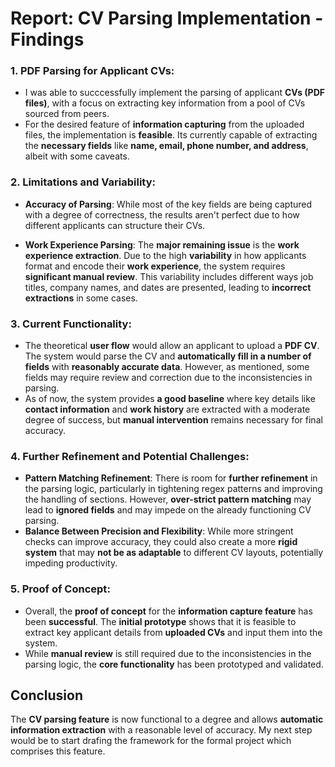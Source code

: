 # Report: CV Parsing Implementation - Findings 

### 1. **PDF Parsing for Applicant CVs**:

* I was able to succcessfully implement the parsing of applicant **CVs (PDF files)**, with a focus on extracting key information from a pool of CVs sourced from peers.
* For the desired feature of **information capturing** from the uploaded files, the implementation is **feasible**. Its currently capable of extracting the **necessary fields** like **name, email, phone number, and address**, albeit with some caveats.

### 2. **Limitations and Variability**:

* **Accuracy of Parsing**: While most of the key fields are being captured with a degree of correctness, the results aren't perfect due to how different applicants can structure their CVs.

* **Work Experience Parsing**: The **major remaining issue** is the **work experience extraction**. Due to the high **variability** in how applicants format and encode their **work experience**, the system requires **significant manual review**. This variability includes different ways job titles, company names, and dates are presented, leading to **incorrect extractions** in some cases.

### 3. **Current Functionality**:

* The theoretical **user flow** would allow an applicant to upload a **PDF CV**. The system would parse the CV and **automatically fill in a number of fields** with **reasonably accurate data**. However, as mentioned, some fields may require review and correction due to the inconsistencies in parsing.
* As of now, the system provides **a good baseline** where key details like **contact information** and **work history** are extracted with a moderate degree of success, but **manual intervention** remains necessary for final accuracy.

### 4. **Further Refinement and Potential Challenges**:

* **Pattern Matching Refinement**: There is room for **further refinement** in the parsing logic, particularly in tightening regex patterns and improving the handling of sections. However, **over-strict pattern matching** may lead to **ignored fields** and may impede on the already functioning CV parsing.
* **Balance Between Precision and Flexibility**: While more stringent checks can improve accuracy, they could also create a more **rigid system** that may **not be as adaptable** to different CV layouts, potentially impeding productivity.

### 5. **Proof of Concept**:

* Overall, the **proof of concept** for the **information capture feature** has been **successful**. The **initial prototype** shows that it is feasible to extract key applicant details from **uploaded CVs** and input them into the system.
* While **manual review** is still required due to the inconsistencies in the parsing logic, the **core functionality** has been prototyped and validated.

## Conclusion

The **CV parsing feature** is now functional to a degree and allows **automatic information extraction** with a reasonable level of accuracy. My next step would be to start drafing the framework for the formal project which comprises this feature. 